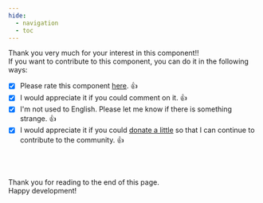 ```yaml
---
hide:
  - navigation
  - toc
---
```


Thank you very much for your interest in this component!!  
If you want to contribute to this component, you can do it in the following ways:

- [x] Please rate this component <a href='https://www.outsystems.com/forge/Component_Reviews.aspx?ProjectId=10086' target='_blank'>here</a>. 👍
- [x] I would appreciate it if you could comment on it. 👍
- [x] I'm not used to English. Please let me know if there is something strange. 👍
- [x] I would appreciate it if you could [donate a little](https://www.buymeacoffee.com/yamagh) so that I can continue to contribute to the community. 👍

<script type="text/javascript" src="https://cdnjs.buymeacoffee.com/1.0.0/button.prod.min.js" data-name="bmc-button" data-slug="yamagh" data-color="#FFDD00" data-emoji=""  data-font="Cookie" data-text="Buy me a coffee" data-outline-color="#000000" data-font-color="#000000" data-coffee-color="#ffffff" ></script>
  
<br><br>

Thank you for reading to the end of this page.  
Happy development!
